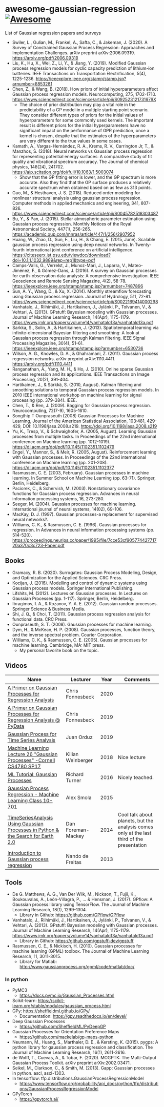 # awesome-gaussian-regression [![Awesome](https://cdn.rawgit.com/sindresorhus/awesome/d7305f38d29fed78fa85652e3a63e154dd8e8829/media/badge.svg)](https://github.com/h3dema/awesome-gaussian-regression)

List of Gaussian regression papers and surveys

* Swiler, L., Gulian, M., Frankel, A., Safta, C., & Jakeman, J. (2020). A Survey of Constrained Gaussian Process Regression: Approaches and Implementation Challenges. arXiv preprint arXiv:2006.09319. https://arxiv.org/pdf/2006.09319
* Liu, K., Hu, X., Wei, Z., Li, Y., & Jiang, Y. (2019). Modified Gaussian process regression models for cyclic capacity prediction of lithium-ion batteries. IEEE Transactions on Transportation Electrification, 5(4), 1225-1236. https://ieeexplore.ieee.org/stamp/stamp.jsp?arnumber=8853281
* Chen, Z., & Wang, B. (2018). How priors of initial hyperparameters affect Gaussian process regression models. Neurocomputing, 275, 1702-1710. https://www.sciencedirect.com/science/article/pii/S092523121731679X
  - The choice of prior distribution may play a vital role in the predictability of a GP model in a multiple starting point scenario. They consider different types of priors for the initial values of hyperparameters for some commonly used kernels. The important result is different priors for the initial hyperparameters have no significant impact on the performance of GPR prediction, once a kernel is chosen, despite that the estimates of the hyperparameters are very different to the true values in some cases.
* Kamath, A., Vargas-Hernández, R. A., Krems, R. V., Carrington Jr, T., & Manzhos, S. (2018). Neural networks vs Gaussian process regression for representing potential energy surfaces: A comparative study of fit quality and vibrational spectrum accuracy. The Journal of chemical physics, 148(24), 241702. https://aip.scitation.org/doi/full/10.1063/1.5003074
  - Show that the GP fitting error is lower, and the GP spectrum is more accurate. Also they find that the GP surface produces a relatively accurate spectrum when obtained based on as few as 313 points.
* Guo, M., & Hesthaven, J. S. (2018). Reduced order modeling for nonlinear structural analysis using gaussian process regression. Computer methods in applied mechanics and engineering, 341, 807-826. https://www.sciencedirect.com/science/article/pii/S0045782518303487
* Bu, Y., & Pan, J. (2015). Stellar atmospheric parameter estimation using Gaussian process regression. Monthly Notices of the Royal Astronomical Society, 447(1), 256-265. https://academic.oup.com/mnras/article/447/1/256/2907952
* Huang, W., Zhao, D., Sun, F., Liu, H., & Chang, E. (2015, June). Scalable gaussian process regression using deep neural networks. In Twenty-fourth international joint conference on artificial intelligence. https://citeseerx.ist.psu.edu/viewdoc/download?doi=10.1.1.1032.9889&rep=rep1&type=pdf
* Camps-Valls, G., Verrelst, J., Munoz-Mari, J., Laparra, V., Mateo-Jiménez, F., & Gómez-Dans, J. (2016). A survey on Gaussian processes for earth-observation data analysis: A comprehensive investigation. IEEE Geoscience and Remote Sensing Magazine, 4(2), 58-78. https://ieeexplore.ieee.org/stamp/stamp.jsp?arnumber=7487896
* Sun, A. Y., Wang, D., & Xu, X. (2014). Monthly streamflow forecasting using Gaussian process regression. Journal of Hydrology, 511, 72-81. https://www.sciencedirect.com/science/article/pii/S0022169414000298
* Vanhatalo, J., Riihimäki, J., Hartikainen, J., Jylänki, P., Tolvanen, V., & Vehtari, A. (2013). GPstuff: Bayesian modeling with Gaussian processes. Journal of Machine Learning Research, 14(Apr), 1175-1179. https://www.jmlr.org/papers/volume14/vanhatalo13a/vanhatalo13a.pdf
* Sarkka, S., Solin, A., & Hartikainen, J. (2013). Spatiotemporal learning via infinite-dimensional Bayesian filtering and smoothing: A look at Gaussian process regression through Kalman filtering. IEEE Signal Processing Magazine, 30(4), 51-61. https://ieeexplore.ieee.org/stamp/stamp.jsp?arnumber=6530736
* Wilson, A. G., Knowles, D. A., & Ghahramani, Z. (2011). Gaussian process regression networks. arXiv preprint arXiv:1110.4411. https://arxiv.org/pdf/1110.4411
* Ranganathan, A., Yang, M. H., & Ho, J. (2010). Online sparse Gaussian process regression and its applications. IEEE Transactions on Image Processing, 20(2), 391-404. 
* Hartikainen, J., & Särkkä, S. (2010, August). Kalman filtering and smoothing solutions to temporal Gaussian process regression models. In 2010 IEEE international workshop on machine learning for signal processing (pp. 379-384). IEEE.
* Chen, T., & Ren, J. (2009). Bagging for Gaussian process regression. Neurocomputing, 72(7-9), 1605-1610.
* Songthip T Ounpraseuth (2008) Gaussian Processes for Machine Learning, Journal of the American Statistical Association, 103:481, 429-429, DOI: 10.1198/jasa.2008.s219. https://doi.org/10.1198/jasa.2008.s219
* Yu, K., Tresp, V., & Schwaighofer, A. (2005, August). Learning Gaussian processes from multiple tasks. In Proceedings of the 22nd international conference on Machine learning (pp. 1012-1019). https://dl.acm.org/doi/pdf/10.1145/1102351.1102479
* Engel, Y., Mannor, S., & Meir, R. (2005, August). Reinforcement learning with Gaussian processes. In Proceedings of the 22nd international conference on Machine learning (pp. 201-208). https://dl.acm.org/doi/pdf/10.1145/1102351.1102377
* Rasmussen, C. E. (2003, February). Gaussian processes in machine learning. In Summer School on Machine Learning (pp. 63-71). Springer, Berlin, Heidelberg.
* Paciorek, C., & Schervish, M. (2003). Nonstationary covariance functions for Gaussian process regression. Advances in neural information processing systems, 16, 273-280.
* Seeger, M. (2004). Gaussian processes for machine learning. International journal of neural systems, 14(02), 69-106.
* MacKay, D. J. (1997). Gaussian processes-a replacement for supervised neural networks?.
* Williams, C. K., & Rasmussen, C. E. (1996). Gaussian processes for regression. In Advances in neural information processing systems (pp. 514-520). https://proceedings.neurips.cc/paper/1995/file/7cce53cf90577442771720a370c3c723-Paper.pdf

## Books

* Gramacy, R. B. (2020). Surrogates: Gaussian Process Modeling, Design, and Optimization for the Applied Sciences. CRC Press.
* Kocijan, J. (2016). Modelling and control of dynamic systems using Gaussian process models. Springer International Publishing.
* Lifshits, M. (2012). Lectures on Gaussian processes. In Lectures on Gaussian Processes (pp. 1-117). Springer, Berlin, Heidelberg.
* Ibragimov, I. A., & Rozanov, Y. A. E. (2012). Gaussian random processes. Springer Science & Business Media.
* Shi, J. Q., & Choi, T. (2011). Gaussian process regression analysis for functional data. CRC Press.
* Ounpraseuth, S. T. (2008). Gaussian processes for machine learning.
* Dym, H., & McKean, H. P. (2008). Gaussian processes, function theory, and the inverse spectral problem. Courier Corporation.
* Williams, C. K., & Rasmussen, C. E. (2005). Gaussian processes for machine learning. Cambridge, MA: MIT press.
  - My personal favorite book on the topic.

## Videos

| Name | Lecturer | Year | Comments |
|------|----------|------|----------|
| [A Primer on Gaussian Processes for Regression Analysis](https://www.youtube.com/watch?v=xBE8qdAAj3w&t=1307s) | Chris Fonnesbeck | 2020 | |
| [A Primer on Gaussian Processes for Regression Analysis @ PyData](https://www.youtube.com/watch?v=j7Ruu3Yu-70) | Chris Fonnesbeck | 2019 | |
| [Gaussian Process for Time Series Analysis](https://www.youtube.com/watch?v=0p_6RzhSZEc&t=1514s) | Juan Orduz | 2019 | |
| [Machine Learning Lecture 26 "Gaussian Processes" -Cornell CS4780 SP17](https://www.youtube.com/watch?v=R-NUdqxKjos) | Kilian Weinberger | 2018 | Nice lecture |
| [ML Tutorial: Gaussian Processes](https://www.youtube.com/watch?v=92-98SYOdlY) | Richard Turner | 2016 | Nicely teached. |
| [Gaussian Process Regression - Machine Learning Class 10-701](https://www.youtube.com/watch?v=xP5dBw5cewg&t=692s) | Alex Smola | 2015 | |
| [TimeSeriesAnalysis Using Gaussian Processes in Python & the Search for Earth 2.0](https://www.youtube.com/watch?v=WhoFbu9dBe0) | Dan Foreman-Mackey | 2014 | Cool talk about planets, but the analysis comes only at the last third of the presentation |
| [Introduction to Gaussian process regression](https://www.youtube.com/watch?v=4vGiHC35j9s) | Nando de Freitas | 2013 |



## Tools

* De G. Matthews, A. G., Van Der Wilk, M., Nickson, T., Fujii, K., Boukouvalas, A., León-Villagrá, P., ... & Hensman, J. (2017). GPflow: A Gaussian process library using TensorFlow. The Journal of Machine Learning Research, 18(1), 1299-1304.
  - Library in Github: https://github.com/GPflow/GPflow
* Vanhatalo, J., Riihimäki, J., Hartikainen, J., Jylänki, P., Tolvanen, V., & Vehtari, A. (2013). GPstuff: Bayesian modeling with Gaussian processes. Journal of Machine Learning Research, 14(Apr), 1175-1179. https://www.jmlr.org/papers/volume14/vanhatalo13a/vanhatalo13a.pdf
  - Library in Github: https://github.com/gpstuff-dev/gpstuff
* Rasmussen, C. E., & Nickisch, H. (2010). Gaussian processes for machine learning (GPML) toolbox. The Journal of Machine Learning Research, 11, 3011-3015.
  - Library for Matlab: http://www.gaussianprocess.org/gpml/code/matlab/doc/
  
 ### In python

* PyMC3
  - https://docs.pymc.io/Gaussian_Processes.html
* Scikit-learn: https://scikit-learn.org/stable/modules/gaussian_process.html
* GPy: https://sheffieldml.github.io/GPy/
  - Documentation: https://gpy.readthedocs.io/en/devel/
* Deep Gaussian Processes
  - https://github.com/SheffieldML/PyDeepGP
* Gaussian Processes for Orientation Preference Maps
  - https://github.com/mackelab/gp-maps-python
* Neumann, M., Huang, S., Marthaler, D. E., & Kersting, K. (2015). pygps: A python library for gaussian process regression and classification. The Journal of Machine Learning Research, 16(1), 2611-2616.
* de Wolff, T., Cuevas, A., & Tobar, F. (2020). MOGPTK: The Multi-Output Gaussian Process Toolkit. arXiv preprint arXiv:2002.03471.
* Seikel, M., Clarkson, C., & Smith, M. (2013). Gapp: Gaussian processes in python. ascl, ascl-1303.
* In tensorflow: tfp.distributions.GaussianProcessRegressionModel
  - https://www.tensorflow.org/probability/api_docs/python/tfp/distributions/GaussianProcessRegressionModel
* GPyTorch
  - https://gpytorch.ai/
  
